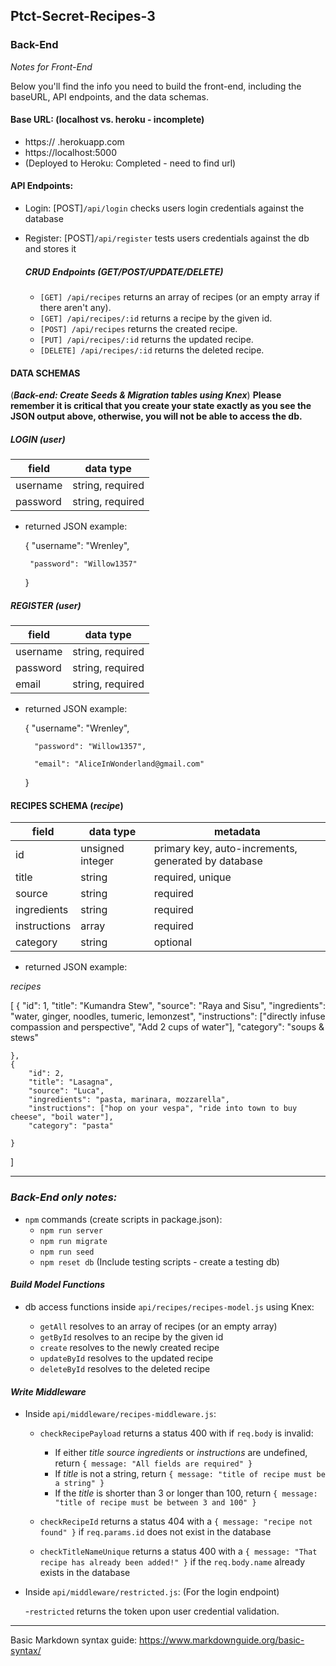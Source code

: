 
## Ptct-Secret-Recipes-3
### Back-End
*Notes for Front-End*

Below you'll find the info you need to build the front-end, including the baseURL, API endpoints, and the data schemas.
#### Base URL: (localhost vs. heroku - incomplete)

- https:// .herokuapp.com
- https://localhost:5000
- (Deployed to Heroku: Completed - need to find url)

#### API Endpoints: 

- Login:  [POST]`/api/login` checks users login credentials against the database
- Register: [POST]`/api/register` tests users credentials against the db and stores it

    ##### CRUD Endpoints (GET/POST/UPDATE/DELETE)
    - `[GET] /api/recipes` returns an array of recipes (or an empty array if there aren't any).
    - `[GET] /api/recipes/:id` returns a recipe by the given id.
    - `[POST] /api/recipes` returns the created recipe. 
    - `[PUT] /api/recipes/:id` returns the updated recipe. 
    - `[DELETE] /api/recipes/:id` returns the deleted recipe.
 
#### DATA SCHEMAS 
(***Back-end: Create Seeds & Migration tables using Knex***)
 **Please remember it is critical that you create your state exactly as you see the JSON output above, otherwise, you will not be able to access the db.**
##### LOGIN (_user_)

| field       | data type           |
| ----------- | --------------------|
| username    | string, required    |
| password    | string, required    |

 - returned JSON example:

    {
        "username": "Wrenley",

        "password": "Willow1357"
    }

##### REGISTER (_user_)

| field       | data type             |
| ----------- | ----------------------|
| username    | string, required      |
| password    | string, required      |
| email       | string, required      |

- returned JSON example: 

    {
        "username": "Wrenley",

        "password": "Willow1357",

        "email": "AliceInWonderland@gmail.com"
    }


#### RECIPES SCHEMA (_recipe_)

| field       | data type        | metadata                                            |
| ----------- | ---------------- | --------------------------------------------------- |
| id          | unsigned integer | primary key, auto-increments, generated by database |
| title       | string           | required, unique                                    |
| source      | string           | required                                            |
| ingredients | string           | required                                            |
| instructions| array            | required                                            |
| category    | string           | optional                                            |

- returned JSON example:

_recipes_


  [
    {
        "id": 1,
        "title": "Kumandra Stew",
        "source": "Raya and Sisu",
        "ingredients": "water, ginger, noodles, tumeric, lemonzest",
        "instructions": ["directly infuse compassion and perspective", "Add 2 cups of water"],
        "category": "soups & stews"

    },
    {
        "id": 2,
        "title": "Lasagna",
        "source": "Luca",
        "ingredients": "pasta, marinara, mozzarella",
        "instructions": ["hop on your vespa", "ride into town to buy cheese", "boil water"],
        "category": "pasta"

    }
  ]

--------------------------------------------------------------------------------------------------------------------------------------
### *Back-End only notes:*

- `npm` commands (create scripts in package.json): 
    - `npm run server`
    - `npm run migrate`
    - `npm run seed`
    - `npm reset db`
    (Include testing scripts - create a testing db)
#### *Build Model Functions*

- db access functions inside `api/recipes/recipes-model.js` using Knex:

  - `getAll` resolves to an array of recipes (or an empty array)
  - `getById` resolves to an recipe by the given id
  - `create` resolves to the newly created recipe
  - `updateById` resolves to the updated recipe
  - `deleteById` resolves to the deleted recipe

#### *Write Middleware*

- Inside `api/middleware/recipes-middleware.js`:

  - `checkRecipePayload` returns a status 400 with if `req.body` is invalid:

    - If either _title_  _source_ _ingredients_ or _instructions_ are undefined, return `{ message: "All fields are required" }`
    - If _title_ is not a string, return `{ message: "title of recipe must be a string" }`
    - If the _title_ is shorter than 3 or longer than 100, return `{ message: "title of recipe must be between 3 and 100" }`

  - `checkRecipeId` returns a status 404 with a `{ message: "recipe not found" }` if `req.params.id` does not exist in the database

  - `checkTitleNameUnique` returns a status 400 with a `{ message: "That recipe has already been added!" }` if the `req.body.name` already exists in the database

- Inside `api/middleware/restricted.js`: (For the login endpoint)

    -`restricted` returns the token upon user credential validation. 

---------------------------------------------------------------------------------------------------------------------------------------
  
Basic Markdown syntax guide:
https://www.markdownguide.org/basic-syntax/
